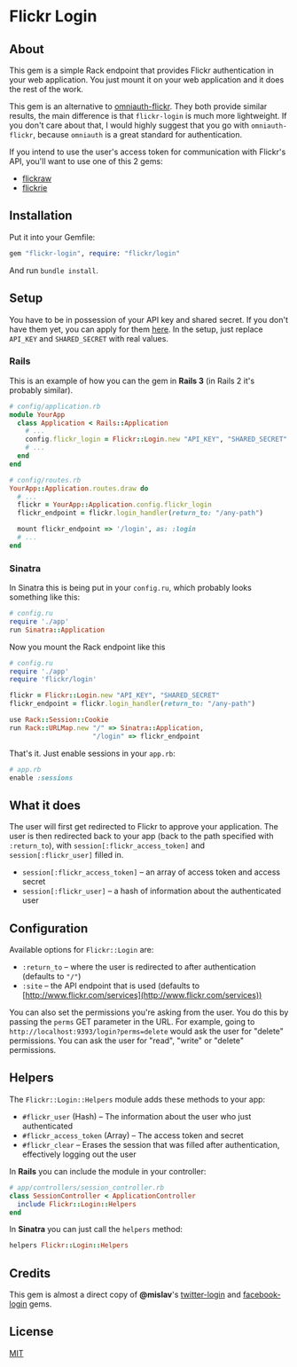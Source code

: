 # Flickr Login

## About

This gem is a simple Rack endpoint that provides Flickr authentication in your
web application. You just mount it on your web application and it does the rest of the work.

This gem is an alternative to [omniauth-flickr](https://github.com/timbreitkreutz/omniauth-flickr).
They both provide similar results, the main difference is that `flickr-login` is much more
lightweight. If you don't care about that, I would highly suggest that you go with
`omniauth-flickr`, because `omniauth` is a great standard for authentication.

If you intend to use the user's access token for communication with Flickr's
API, you'll want to use one of this 2 gems:

- [flickraw](https://github.com/hanklords/flickraw)
- [flickrie](https://github.com/janko-m/flickrie)

## Installation

Put it into your Gemfile:

```ruby
gem "flickr-login", require: "flickr/login"
```

And run `bundle install`.

## Setup

You have to be in possession of your API key and shared secret. If you don't have them yet,
you can apply for them [here](http://www.flickr.com/services/apps/create/apply).
In the setup, just replace `API_KEY` and `SHARED_SECRET` with real values.

### Rails

This is an example of how you can the gem in **Rails 3** (in Rails 2 it's probably
similar).

```ruby
# config/application.rb
module YourApp
  class Application < Rails::Application
    # ...
    config.flickr_login = Flickr::Login.new "API_KEY", "SHARED_SECRET"
    # ...
  end
end
```
```ruby
# config/routes.rb
YourApp::Application.routes.draw do
  # ...
  flickr = YourApp::Application.config.flickr_login
  flickr_endpoint = flickr.login_handler(return_to: "/any-path")

  mount flickr_endpoint => '/login', as: :login
  # ...
end
```

### Sinatra

In Sinatra this is being put in your `config.ru`, which probably looks
something like this:

```ruby
# config.ru
require './app'
run Sinatra::Application
```

Now you mount the Rack endpoint like this

```ruby
# config.ru
require './app'
require 'flickr/login'

flickr = Flickr::Login.new "API_KEY", "SHARED_SECRET"
flickr_endpoint = flickr.login_handler(return_to: "/any-path")

use Rack::Session::Cookie
run Rack::URLMap.new "/" => Sinatra::Application,
                     "/login" => flickr_endpoint
```

That's it. Just enable sessions in your `app.rb`:

```ruby
# app.rb
enable :sessions
```

## What it does

The user will first get redirected to Flickr to approve your application. The
user is then redirected back to your app (back to the path specified with `:return_to`),
with `session[:flickr_access_token]` and `session[:flickr_user]` filled in.

- `session[:flickr_access_token]` – an array of access token and access secret
- `session[:flickr_user]` – a hash of information about the authenticated user

## Configuration

Available options for `Flickr::Login` are:

- `:return_to` – where the user is redirected to after authentication (defaults to `"/"`)
- `:site` – the API endpoint that is used (defaults to [http://www.flickr.com/services](http://www.flickr.com/services))

You can also set the permissions you're asking from the user. You do this by passing the
`perms` GET parameter in the URL. For example, going to `http://localhost:9393/login?perms=delete`
would ask the user for "delete" permissions. You can ask the user for "read", "write" or "delete" permissions.

## Helpers

The `Flickr::Login::Helpers` module adds these methods to your app:

- `#flickr_user` (Hash) – The information about the user who just authenticated
- `#flickr_access_token` (Array) – The access token and secret
- `#flickr_clear` – Erases the session that was filled after authentication, effectively logging out the user

In **Rails** you can include the module in your controller:

```ruby
# app/controllers/session_controller.rb
class SessionController < ApplicationController
  include Flickr::Login::Helpers
end
```

In **Sinatra** you can just call the `helpers` method:

```ruby
helpers Flickr::Login::Helpers
```

## Credits

This gem is almost a direct copy of **@mislav**'s [twitter-login](https://github.com/mislav/twitter-login)
and [facebook-login](https://github.com/mislav/facebook) gems.

## License

[MIT](https://github.com/janko-m/flickr-login/blob/master/LICENSE)
